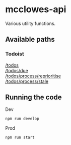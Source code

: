 # mcclowes-api

Various utility functions.


## Available paths

### Todoist

[/todos](https://api.mcclowes.com//todos)  
[/todos/due](https://api.mcclowes.com//todos/due)  
[/todos/process/reprioritise](https://api.mcclowes.com//todos/process/reprioritise)  
[/todos/process/stale](https://api.mcclowes.com//todos/process/stale)  

## Running the code

Dev
```
npm run develop
```

Prod
```
npm run start
```
